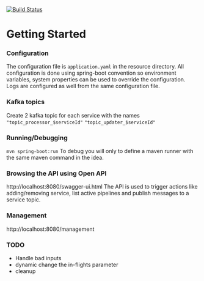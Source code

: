 [![Build Status](https://www.travis-ci.com/barakb/prototype-realtime-updater.svg?branch=master)](https://www.travis-ci.com/barakb/prototype-realtime-updater)

# Getting Started


### Configuration
The configuration file is `application.yaml` in the resource directory.
All configuration is done using spring-boot convention so environment variables, system properties can be used to override the configuration.
Logs are configured as well from the same configuration file.

### Kafka topics
Create 2 kafka topic for each service with the names
`"topic_processor_$serviceId"`
`"topic_updater_$serviceId"`

### Running/Debugging
`mvn spring-boot:run`
To debug you will only to define a maven runner with the same maven command in the idea.

### Browsing the API using Open API
http://localhost:8080/swagger-ui.html
The API is used to trigger actions like adding/removing service, list active pipelines and publish messages to a service topic.

### Management
http://localhost:8080/management



### TODO
- Handle bad inputs
- dynamic change the in-flights parameter
- cleanup